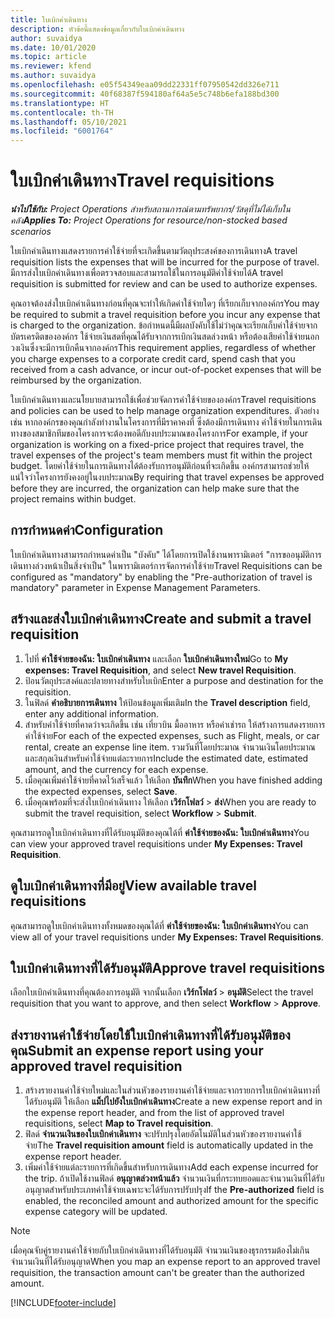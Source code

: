 ```yaml
---
title: ใบเบิกค่าเดินทาง
description: หัวข้อนี้แสดงข้อมูลเกี่ยวกับใบเบิกค่าเดินทาง
author: suvaidya
ms.date: 10/01/2020
ms.topic: article
ms.reviewer: kfend
ms.author: suvaidya
ms.openlocfilehash: e05f54349eaa09dd22331ff07950542dd326e711
ms.sourcegitcommit: 40f68387f594180af64a5e5c748b6efa188bd300
ms.translationtype: HT
ms.contentlocale: th-TH
ms.lasthandoff: 05/10/2021
ms.locfileid: "6001764"
---
```

# <a name="travel-requisitions"></a><span data-ttu-id="52762-103">ใบเบิกค่าเดินทาง</span><span class="sxs-lookup"><span data-stu-id="52762-103">Travel requisitions</span></span>

<span data-ttu-id="52762-104">_**นำไปใช้กับ:** Project Operations สำหรับสถานการณ์ตามทรัพยากร/วัสดุที่ไม่ได้เก็บในคลัง_</span><span class="sxs-lookup"><span data-stu-id="52762-104">_**Applies To:** Project Operations for resource/non-stocked based scenarios_</span></span>

<span data-ttu-id="52762-105">ใบเบิกค่าเดินทางแสดงรายการค่าใช้จ่ายที่จะเกิดขึ้นตามวัตถุประสงค์ของการเดินทาง</span><span class="sxs-lookup"><span data-stu-id="52762-105">A travel requisition lists the expenses that will be incurred for the purpose of travel.</span></span> <span data-ttu-id="52762-106">มีการส่งใบเบิกค่าเดินทางเพื่อตรวจสอบและสามารถใช้ในการอนุมัติค่าใช้จ่ายได้</span><span class="sxs-lookup"><span data-stu-id="52762-106">A travel requisition is submitted for review and can be used to authorize expenses.</span></span>

<span data-ttu-id="52762-107">คุณอาจต้องส่งใบเบิกค่าเดินทางก่อนที่คุณจะทำให้เกิดค่าใช้จ่ายใดๆ ที่เรียกเก็บจากองค์กร</span><span class="sxs-lookup"><span data-stu-id="52762-107">You may be required to submit a travel requisition before you incur any expense that is charged to the organization.</span></span> <span data-ttu-id="52762-108">ข้อกำหนดนี้มีผลบังคับใช้ไม่ว่าคุณจะเรียกเก็บค่าใช้จ่ายจากบัตรเครดิตขององค์กร ใช้จ่ายเงินสดที่คุณได้รับจากการเบิกเงินสดล่วงหน้า หรือต้องเสียค่าใช้จ่ายนอกวงเงินซึ่งจะมีการเบิกคืนจากองค์กร</span><span class="sxs-lookup"><span data-stu-id="52762-108">This requirement applies, regardless of whether you charge expenses to a corporate credit card, spend cash that you received from a cash advance, or incur out-of-pocket expenses that will be reimbursed by the organization.</span></span>

<span data-ttu-id="52762-109">ใบเบิกค่าเดินทางและนโยบายสามารถใช้เพื่อช่วยจัดการค่าใช้จ่ายขององค์กร</span><span class="sxs-lookup"><span data-stu-id="52762-109">Travel requisitions and policies can be used to help manage organization expenditures.</span></span> <span data-ttu-id="52762-110">ตัวอย่างเช่น หากองค์กรของคุณกำลังทำงานในโครงการที่มีราคาคงที่ ซึ่งต้องมีการเดินทาง ค่าใช้จ่ายในการเดินทางของสมาชิกทีมของโครงการจะต้องพอดีกับงบประมาณของโครงการ</span><span class="sxs-lookup"><span data-stu-id="52762-110">For example, if your organization is working on a fixed-price project that requires travel, the travel expenses of the project's team members must fit within the project budget.</span></span> <span data-ttu-id="52762-111">โดยค่าใช้จ่ายในการเดินทางได้ต้องรับการอนุมัติก่อนที่จะเกิดขึ้น องค์กรสามารถช่วยให้แน่ใจว่าโครงการยังคงอยู่ในงบประมาณ</span><span class="sxs-lookup"><span data-stu-id="52762-111">By requiring that travel expenses be approved before they are incurred, the organization can help make sure that the project remains within budget.</span></span>

## <a name="configuration"></a><span data-ttu-id="52762-112">การกำหนดค่า</span><span class="sxs-lookup"><span data-stu-id="52762-112">Configuration</span></span> 

<span data-ttu-id="52762-113">ใบเบิกค่าเดินทางสามารถกำหนดค่าเป็น "บังคับ" ได้โดยการเปิดใช้งานพารามิเตอร์ "การขออนุมัติการเดินทางล่วงหน้าเป็นสิ่งจำเป็น" ในพารามิเตอร์การจัดการค่าใช้จ่าย</span><span class="sxs-lookup"><span data-stu-id="52762-113">Travel Requisitions can be configured as "mandatory" by enabling the "Pre-authorization of travel is mandatory" parameter in Expense Management Parameters.</span></span> 

## <a name="create-and-submit-a-travel-requisition"></a><span data-ttu-id="52762-114">สร้างและส่งใบเบิกค่าเดินทาง</span><span class="sxs-lookup"><span data-stu-id="52762-114">Create and submit a travel requisition</span></span>

1. <span data-ttu-id="52762-115">ไปที่ **ค่าใช้จ่ายของฉัน: ใบเบิกค่าเดินทาง** และเลือก **ใบเบิกค่าเดินทางใหม่**</span><span class="sxs-lookup"><span data-stu-id="52762-115">Go to **My expenses: Travel Requisition**, and select **New travel Requisition**.</span></span>
2. <span data-ttu-id="52762-116">ป้อนวัตถุประสงค์และปลายทางสำหรับใบเบิก</span><span class="sxs-lookup"><span data-stu-id="52762-116">Enter a purpose and destination for the requisition.</span></span>
3. <span data-ttu-id="52762-117">ในฟิลด์ **คำอธิบายการเดินทาง** ให้ป้อนข้อมูลเพิ่มเติม</span><span class="sxs-lookup"><span data-stu-id="52762-117">In the  **Travel description** field, enter any additional information.</span></span> 
4. <span data-ttu-id="52762-118">สำหรับค่าใช้จ่ายที่คาดว่าจะเกิดขึ้น เช่น เที่ยวบิน มื้ออาหาร หรือค่าเช่ารถ ให้สร้างการแสดงรายการค่าใช้จ่าย</span><span class="sxs-lookup"><span data-stu-id="52762-118">For each of the expected expenses, such as Flight, meals, or car rental, create an expense line item.</span></span> <span data-ttu-id="52762-119">รวมวันที่โดยประมาณ จำนวนเงินโดยประมาณ และสกุลเงินสำหรับค่าใช้จ่ายแต่ละรายการ</span><span class="sxs-lookup"><span data-stu-id="52762-119">Include the estimated date, estimated amount, and the currency for each expense.</span></span> 
5. <span data-ttu-id="52762-120">เมื่อคุณเพิ่มค่าใช้จ่ายที่คาดไว้เสร็จแล้ว ให้เลือก **บันทึก**</span><span class="sxs-lookup"><span data-stu-id="52762-120">When you have finished adding the expected expenses, select **Save**.</span></span>
6. <span data-ttu-id="52762-121">เมื่อคุณพร้อมที่จะส่งใบเบิกค่าเดินทาง ให้เลือก **เวิร์กโฟลว์** > **ส่ง**</span><span class="sxs-lookup"><span data-stu-id="52762-121">When you are ready to submit the travel requisition, select **Workflow** > **Submit**.</span></span>

<span data-ttu-id="52762-122">คุณสามารถดูใบเบิกค่าเดินทางที่ได้รับอนุมัติของคุณได้ที่ **ค่าใช้จ่ายของฉัน: ใบเบิกค่าเดินทาง**</span><span class="sxs-lookup"><span data-stu-id="52762-122">You can view your approved travel requisitions under **My Expenses: Travel Requisition**.</span></span> 

## <a name="view-available-travel-requisitions"></a><span data-ttu-id="52762-123">ดูใบเบิกค่าเดินทางที่มีอยู่</span><span class="sxs-lookup"><span data-stu-id="52762-123">View available travel requisitions</span></span>

<span data-ttu-id="52762-124">คุณสามารถดูใบเบิกค่าเดินทางทั้งหมดของคุณได้ที่ **ค่าใช้จ่ายของฉัน: ใบเบิกค่าเดินทาง**</span><span class="sxs-lookup"><span data-stu-id="52762-124">You can view all of your travel requisitions under **My Expenses: Travel Requisitions**.</span></span>

## <a name="approve-travel-requisitions"></a><span data-ttu-id="52762-125">ใบเบิกค่าเดินทางที่ได้รับอนุมัติ</span><span class="sxs-lookup"><span data-stu-id="52762-125">Approve travel requisitions</span></span>

<span data-ttu-id="52762-126">เลือกใบเบิกค่าเดินทางที่คุณต้องการอนุมัติ จากนั้นเลือก **เวิร์กโฟลว์** > **อนุมัติ**</span><span class="sxs-lookup"><span data-stu-id="52762-126">Select the travel requisition that you want to approve, and then select **Workflow** > **Approve**.</span></span>  

## <a name="submit-an-expense-report-using-your-approved-travel-requisition"></a><span data-ttu-id="52762-127">ส่งรายงานค่าใช้จ่ายโดยใช้ใบเบิกค่าเดินทางที่ได้รับอนุมัติของคุณ</span><span class="sxs-lookup"><span data-stu-id="52762-127">Submit an expense report using your approved travel requisition</span></span>

1. <span data-ttu-id="52762-128">สร้างรายงานค่าใช้จ่ายใหม่และในส่วนหัวของรายงานค่าใช้จ่ายและจากรายการใบเบิกค่าเดินทางที่ได้รับอนุมัติ ให้เลือก **แม็ปไปยังใบเบิกค่าเดินทาง**</span><span class="sxs-lookup"><span data-stu-id="52762-128">Create a new expense report and in the expense report header, and from the list of approved travel requisitions, select **Map to Travel requisition**.</span></span>
2. <span data-ttu-id="52762-129">ฟิลด์ **จำนวนเงินของใบเบิกค่าเดินทาง** จะปรับปรุงโดยอัตโนมัติในส่วนหัวของรายงานค่าใช้จ่าย</span><span class="sxs-lookup"><span data-stu-id="52762-129">The **Travel requisition amount** field is automatically updated in the expense report header.</span></span>
3. <span data-ttu-id="52762-130">เพิ่มค่าใช้จ่ายแต่ละรายการที่เกิดขึ้นสำหรับการเดินทาง</span><span class="sxs-lookup"><span data-stu-id="52762-130">Add each expense incurred for the trip.</span></span> <span data-ttu-id="52762-131">ถ้าเปิดใช้งานฟิลด์ **อนุญาตล่วงหน้าแล้ว** จำนวนเงินที่กระทบยอดและจำนวนเงินที่ได้รับอนุญาตสำหรับประเภทค่าใช้จ่ายเฉพาะจะได้รับการปรับปรุง</span><span class="sxs-lookup"><span data-stu-id="52762-131">If the **Pre-authorized** field is enabled, the reconciled amount and authorized amount for the specific expense category will be updated.</span></span>

> [!NOTE]
> <span data-ttu-id="52762-132">เมื่อคุณจับคู่รายงานค่าใช้จ่ายกับใบเบิกค่าเดินทางที่ได้รับอนุมัติ จำนวนเงินของธุรกรรมต้องไม่เกินจำนวนเงินที่ได้รับอนุญาต</span><span class="sxs-lookup"><span data-stu-id="52762-132">When you map an expense report to an approved travel requisition, the transaction amount can't be greater than the authorized amount.</span></span> 


[!INCLUDE[footer-include](../includes/footer-banner.md)]